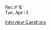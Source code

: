 
<div class="recitation">
<div class="column_date">
<p markdown="block">

Rec # 10 <br>
Tue, April 3

</p>          
</div>

<div class="column_recitation">
<p markdown="block">

[Interview Questions](https://docs.google.com/document/d/1ZwV4KXs0afCs6mUehfG47yDF_sFJgFF_M7JLIbq3_Oc/edit?usp=sharing)



</p>        
</div>

</div>

